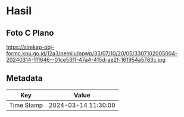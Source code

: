 # Hasil

## Foto C Plano

https://sirekap-obj-formc.kpu.go.id/12a3/pemilu/ppwp/33/07/10/20/05/3307102005004-20240314-111646--01ce53f1-47a4-415d-ae2f-161954a5783c.jpg


## Metadata

| Key        | Value               |
| ---------- | ------------------- |
| Time Stamp | 2024-03-14 11:30:00 |



